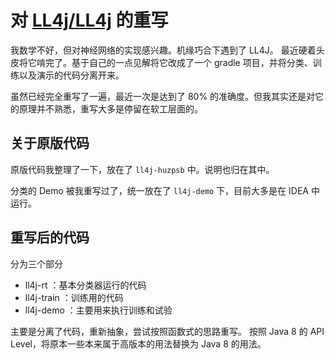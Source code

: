 对 [LL4j/LL4j](https://github.com/LL4J/LL4J) 的重写
===

我数学不好，但对神经网络的实现感兴趣。机缘巧合下遇到了 LL4J。
最近硬着头皮将它啃完了。基于自己的一点见解将它改成了一个 gradle 项目，并将分类、训练以及演示的代码分离开来。

虽然已经完全重写了一遍，最近一次是达到了 80% 的准确度。但我其实还是对它的原理并不熟悉，重写大多是停留在软工层面的。

关于原版代码
---
原版代码我整理了一下，放在了 `ll4j-huzpsb` 中。说明也归在其中。

分类的 Demo 被我重写过了，统一放在了 `ll4j-demo` 下，目前大多是在 IDEA 中运行。

重写后的代码
---
分为三个部分
- ll4j-rt ：基本分类器运行的代码
- ll4j-train ：训练用的代码
- ll4j-demo ：主要用来执行训练和试验

主要是分离了代码，重新抽象，尝试按照函数式的思路重写。
按照 Java 8 的 API Level，将原本一些本来属于高版本的用法替换为 Java 8 的用法。